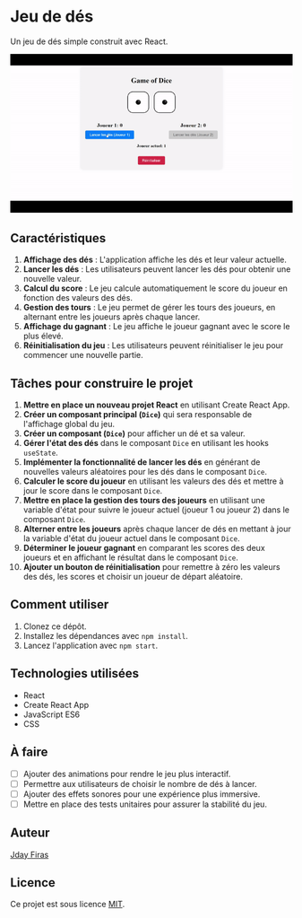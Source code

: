# Jeu de dés

Un jeu de dés simple construit avec React.

![Capture d'écran du jeu de dés](./public/images/screencapture-Dice-game.gif)

## Caractéristiques

1. **Affichage des dés** : L'application affiche les dés et leur valeur actuelle.
2. **Lancer les dés** : Les utilisateurs peuvent lancer les dés pour obtenir une nouvelle valeur.
3. **Calcul du score** : Le jeu calcule automatiquement le score du joueur en fonction des valeurs des dés.
4. **Gestion des tours** : Le jeu permet de gérer les tours des joueurs, en alternant entre les joueurs après chaque lancer.
5. **Affichage du gagnant** : Le jeu affiche le joueur gagnant avec le score le plus élevé.
6. **Réinitialisation du jeu** : Les utilisateurs peuvent réinitialiser le jeu pour commencer une nouvelle partie.

## Tâches pour construire le projet

1. **Mettre en place un nouveau projet React** en utilisant Create React App.
2. **Créer un composant principal (`Dice`)** qui sera responsable de l'affichage global du jeu.
3. **Créer un composant (`Dice`)** pour afficher un dé et sa valeur.
4. **Gérer l'état des dés** dans le composant `Dice` en utilisant les hooks `useState`.
5. **Implémenter la fonctionnalité de lancer les dés** en générant de nouvelles valeurs aléatoires pour les dés dans le composant `Dice`.
6. **Calculer le score du joueur** en utilisant les valeurs des dés et mettre à jour le score dans le composant `Dice`.
7. **Mettre en place la gestion des tours des joueurs** en utilisant une variable d'état pour suivre le joueur actuel (joueur 1 ou joueur 2) dans le composant `Dice`.
8. **Alterner entre les joueurs** après chaque lancer de dés en mettant à jour la variable d'état du joueur actuel dans le composant `Dice`.
9. **Déterminer le joueur gagnant** en comparant les scores des deux joueurs et en affichant le résultat dans le composant `Dice`.
10. **Ajouter un bouton de réinitialisation** pour remettre à zéro les valeurs des dés, les scores et choisir un joueur de départ aléatoire.

## Comment utiliser

1. Clonez ce dépôt.
2. Installez les dépendances avec `npm install`.
3. Lancez l'application avec `npm start`.

## Technologies utilisées

- React
- Create React App
- JavaScript ES6
- CSS

## À faire

- [ ] Ajouter des animations pour rendre le jeu plus interactif.
- [ ] Permettre aux utilisateurs de choisir le nombre de dés à lancer.
- [ ] Ajouter des effets sonores pour une expérience plus immersive.
- [ ] Mettre en place des tests unitaires pour assurer la stabilité du jeu.

## Auteur

[Jday Firas](https://github.com/jdfyras)

## Licence

Ce projet est sous licence [MIT](LICENSE).
